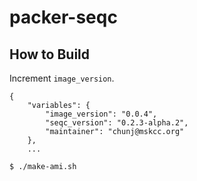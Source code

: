 # packer-seqc

## How to Build

Increment `image_version`.

```
{
    "variables": {
        "image_version": "0.0.4",
        "seqc_version": "0.2.3-alpha.2",
        "maintainer": "chunj@mskcc.org"
    },
    ...
```

```bash
$ ./make-ami.sh
```
